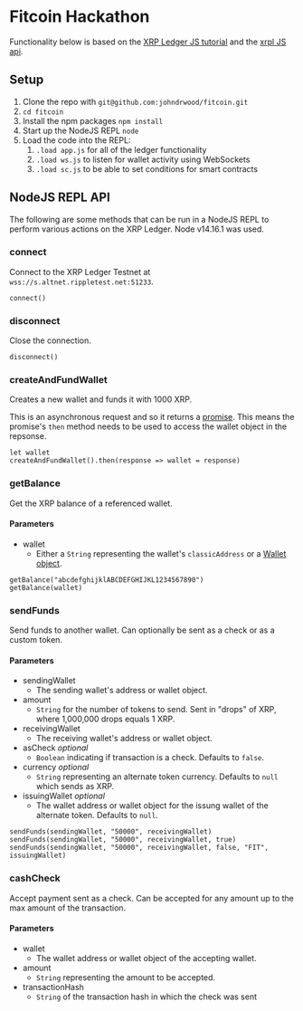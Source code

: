 # Fitcoin Hackathon

Functionality below is based on the [XRP Ledger JS tutorial](https://xrpl.org/get-started-using-javascript.html) and the [xrpl JS api](https://js.xrpl.org/).

## Setup

1. Clone the repo with `git@github.com:johndrwood/fitcoin.git`
1. `cd fitcoin`
1. Install the npm packages `npm install`
1. Start up the NodeJS REPL `node`
1. Load the code into the REPL:
	1. `.load app.js` for all of the ledger functionality
	1. `.load ws.js` to listen for wallet activity using WebSockets
	1. `.load sc.js` to be able to set conditions for smart contracts

## NodeJS REPL API

The following are some methods that can be run in a NodeJS REPL to perform various actions on the XRP Ledger. Node v14.16.1 was used.

### connect
Connect to the XRP Ledger Testnet at `wss://s.altnet.rippletest.net:51233`.
```
connect()
```

### disconnect
Close the connection.
```
disconnect()
```

### createAndFundWallet
Creates a new wallet and funds it with 1000 XRP.

This is an asynchronous request and so it returns a [promise](https://developer.mozilla.org/en-US/docs/Web/JavaScript/Reference/Global_Objects/Promise). This means the promise's `then` method needs to be used to access the wallet object in the repsonse.
```
let wallet
createAndFundWallet().then(response => wallet = response)
```

### getBalance
Get the XRP balance of a referenced wallet.

#### Parameters
- wallet
  - Either a `String` representing the wallet's `classicAddress` or a [Wallet object](https://js.xrpl.org/classes/Wallet.html).

```
getBalance("abcdefghijklABCDEFGHIJKL1234567890")
getBalance(wallet)
```

### sendFunds
Send funds to another wallet. Can optionally be sent as a check or as a custom token.

#### Parameters
- sendingWallet
  - The sending wallet's address or wallet object.
- amount
  - `String` for the number of tokens to send. Sent in "drops" of XRP, where 1,000,000 drops equals 1 XRP.
- receivingWallet
  - The receiving wallet's address or wallet object.
- asCheck _optional_
  - `Boolean` indicating if transaction is a check. Defaults to `false`.
- currency _optional_
  - `String` representing an alternate token currency. Defaults to `null` which sends as XRP.
- issuingWallet _optional_
  - The wallet address or wallet object for the issung wallet of the alternate token. Defaults to `null`.

```
sendFunds(sendingWallet, "50000", receivingWallet)
sendFunds(sendingWallet, "50000", receivingWallet, true)
sendFunds(sendingWallet, "50000", receivingWallet, false, "FIT", issuingWallet)
```

### cashCheck
Accept payment sent as a check. Can be accepted for any amount up to the max amount of the transaction.

#### Parameters
- wallet
  - The wallet address or wallet object of the accepting wallet.
- amount
  - `String` representing the amount to be accepted.
- transactionHash
  - `String` of the transaction hash in which the check was sent
